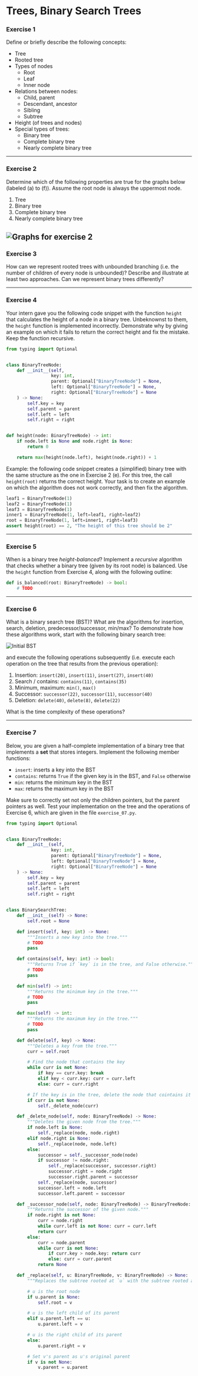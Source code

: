# Trees, Binary Search Trees

### Exercise 1

Define or briefly describe the following concepts:
- Tree
- Rooted tree
- Types of nodes
  - Root
  - Leaf
  - Inner node
- Relations between nodes:
  - Child, parent
  - Descendant, ancestor
  - Sibling
  - Subtree
- Height (of trees and nodes)
- Special types of trees:
  - Binary tree
  - Complete binary tree
  - Nearly complete binary tree
  <!-- - Balanced binary tree -->

---

### Exercise 2

Determine which of the following properties are true for the graphs below (labeled (a) to (f)). Assume the root node is always the uppermost node.
1. Tree
2. Binary tree
3. Complete binary tree
4. Nearly complete binary tree
<!-- 5. Balanced binary tree -->

![Graphs for exercise 2](./img/07_trees_exercise02.svg)
---

### Exercise 3

How can we represent rooted trees with unbounded branching (i.e. the number of children of every node is unbounded)? Describe and illustrate at least two approaches. Can we represent binary trees differently?

---

### Exercise 4

Your intern gave you the following code snippet with the function `height` that calculates the height of a node in a binary tree. Unbeknownst to them, the `height` function is implemented incorrectly. Demonstrate why by giving an example on which it fails to return the correct height and fix the mistake. Keep the function recursive.

```py
from typing import Optional


class BinaryTreeNode:
    def __init__(self,
                 key: int,
                 parent: Optional["BinaryTreeNode"] = None,
                 left: Optional["BinaryTreeNode"] = None,
                 right: Optional["BinaryTreeNode"] = None
    ) -> None:
        self.key = key
        self.parent = parent
        self.left = left
        self.right = right


def height(node: BinaryTreeNode) -> int:
    if node.left is None and node.right is None:
        return 0

    return max(height(node.left), height(node.right)) + 1
```

Example: the following code snippet creates a (simplified) binary tree with the same structure as the one in Exercise 2 (e). For this tree, the call `height(root)` returns the correct height. Your task is to create an example on which the algorithm does not work correctly, and then fix the algorithm.

```py
leaf1 = BinaryTreeNode(1)
leaf2 = BinaryTreeNode(1)
leaf3 = BinaryTreeNode(1)
inner1 = BinaryTreeNode(1, left=leaf1, right=leaf2)
root = BinaryTreeNode(1, left=inner1, right=leaf3)
assert height(root) == 2, "The height of this tree should be 2"
```

---

### Exercise 5

When is a binary tree *height-balanced*? Implement a *recursive* algorithm that checks whether a binary tree (given by its root node) is balanced. Use the `height` function from Exercise 4, along with the following outline:

```py
def is_balanced(root: BinaryTreeNode) -> bool:
    # TODO
```

---

### Exercise 6

What is a binary search tree (BST)? What are the algorithms for insertion, search, deletion, predecessor/successor, min/max? To demonstrate how these algorithms work, start with the following binary search tree:

![Initial BST](img/07_trees_exercise06.svg)

and execute the following operations subsequently (i.e. execute each operation on the tree that results from the previous operation):
1. Insertion: `insert(20)`, `insert(11)`, `insert(27)`, `insert(40)`
2. Search / contains: `contains(11)`, `contains(35)`
3. Minimum, maximum: `min()`, `max()`
4. Successor: `successor(22)`, `successor(11)`, `successor(40)`
5. Deletion: `delete(40)`, `delete(8)`, `delete(22)`

What is the time complexity of these operations?

---

### Exercise 7

Below, you are given a half-complete implementation of a binary tree that implements a **set** that stores integers. Implement the following member functions:
- `insert`: inserts a key into the BST
- `contains`: returns `True` if the given key is in the BST, and `False` otherwise
- `min`: returns the minimum key in the BST
- `max`: returns the maximum key in the BST

Make sure to correctly set not only the children pointers, but the parent pointers as well. Test your implementation on the tree and the operations of Exercise 6, which are given in the file `exercise_07.py`.

```py
from typing import Optional


class BinaryTreeNode:
    def __init__(self,
                 key: int,
                 parent: Optional["BinaryTreeNode"] = None,
                 left: Optional["BinaryTreeNode"] = None,
                 right: Optional["BinaryTreeNode"] = None
    ) -> None:
        self.key = key
        self.parent = parent
        self.left = left
        self.right = right


class BinarySearchTree:
    def __init__(self) -> None:
        self.root = None

    def insert(self, key: int) -> None:
        """Inserts a new key into the tree."""
        # TODO
        pass

    def contains(self, key: int) -> bool:
        """Returns True if `key` is in the tree, and False otherwise."""
        # TODO
        pass

    def min(self) -> int:
        """Returns the minimum key in the tree."""
        # TODO
        pass

    def max(self) -> int:
        """Returns the maximum key in the tree."""
        # TODO
        pass

    def delete(self, key) -> None:
        """Deletes a key from the tree."""
        curr = self.root

        # Find the node that contains the key
        while curr is not None:
            if key == curr.key: break
            elif key < curr.key: curr = curr.left
            else: curr = curr.right

        # If the key is in the tree, delete the node that cointains it
        if curr is not None:
            self._delete_node(curr)

    def _delete_node(self, node: BinaryTreeNode) -> None:
        """Deletes the given node from the tree."""
        if node.left is None:
            self._replace(node, node.right)
        elif node.right is None:
            self._replace(node, node.left)
        else:
            successor = self._successor_node(node)
            if successor != node.right:
                self._replace(successor, successor.right)
                successor.right = node.right
                successor.right.parent = successor
            self._replace(node, successor)
            successor.left = node.left
            successor.left.parent = successor

    def _successor_node(self, node: BinaryTreeNode) -> BinaryTreeNode:
        """Returns the successor of the given node."""
        if node.right is not None:
            curr = node.right
            while curr.left is not None: curr = curr.left
            return curr
        else:
            curr = node.parent
            while curr is not None:
                if curr.key > node.key: return curr
                else: curr = curr.parent
            return None

    def _replace(self, u: BinaryTreeNode, v: BinaryTreeNode) -> None:
        """Replaces the subtree rooted at `u` with the subtree rooted at `v`."""

        # u is the root node
        if u.parent is None:
            self.root = v

        # u is the left child of its parent
        elif u.parent.left == u:
            u.parent.left = v

        # u is the right child of its parent
        else:
            u.parent.right = v

        # Set v's parent as u's original parent
        if v is not None:
            v.parent = u.parent
```

